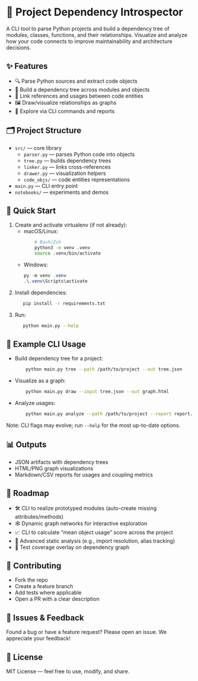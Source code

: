 # 🐍 Project Dependency Introspector

A CLI tool to parse Python projects and build a dependency tree of modules, classes, functions, and their relationships. Visualize and analyze how your code connects to improve maintainability and architecture decisions.

## ✨ Features
- 🔍 Parse Python sources and extract code objects
- 🌳 Build a dependency tree across modules and objects
- 🧭 Link references and usages between code entities
- 🖼️ Draw/visualize relationships as graphs
- 🧪 Explore via CLI commands and reports

## 🗂️ Project Structure
- `src/` — core library
    - `parser.py` — parses Python code into objects
    - `tree.py` — builds dependency trees
    - `linker.py` — links cross-references
    - `drawer.py` — visualization helpers
    - `code_objs/` — code entities representations
- `main.py` — CLI entry point
- `notebooks/` — experiments and demos

## 🚀 Quick Start
1. Create and activate virtualenv (if not already):
    - macOS/Linux:
      ```bash
          # Bash/Zsh
          python3 -m venv .venv
          source .venv/bin/activate
      ```
    - Windows:
      ```powershell
      py -m venv .venv
      .\.venv\Scripts\activate
      ```
2. Install dependencies:
   ```bash
      pip install -r requirements.txt
   ```
3. Run:
   ```bash
      python main.py --help
   ```

## 🧰 Example CLI Usage
- Build dependency tree for a project:
  ```bash
      python main.py tree --path /path/to/project --out tree.json
  ```
- Visualize as a graph:
  ```bash
      python main.py draw --input tree.json --out graph.html
  ```
- Analyze usages:
  ```bash
      python main.py analyze --path /path/to/project --report report.md
  ```

Note: CLI flags may evolve; run `--help` for the most up-to-date options.

## 📊 Outputs
- JSON artifacts with dependency trees
- HTML/PNG graph visualizations
- Markdown/CSV reports for usages and coupling metrics

## 🧭 Roadmap
- 🛠️ CLI to realize prototyped modules (auto-create missing attributes/methods)
- 🕸️ Dynamic graph networks for interactive exploration
- 📈 CLI to calculate “mean object usage” score across the project
- 🧠 Advanced static analysis (e.g., import resolution, alias tracking)
- 🧪 Test coverage overlay on dependency graph

## 🤝 Contributing
- Fork the repo
- Create a feature branch
- Add tests where applicable
- Open a PR with a clear description

## 🐛 Issues & Feedback
Found a bug or have a feature request? Please open an issue. We appreciate your feedback!

## 📄 License
MIT License — feel free to use, modify, and share.